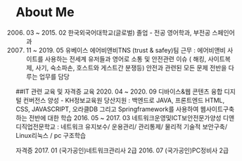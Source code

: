 # About Me
2006. 03 ~ 2015. 02 한국외국어대학교(글로벌)  졸업 - 전공 영어학과, 부전공 스페인어과
2017. 11 ~ 2019. 05 유베이스 에어비앤비TNS (trust & safey)팀 근무
                  : 에어비앤비 사이트를 사용하는 전세계 유저들과 영어로 소통 및 안전관련 이슈
                   ( 해킹, 사이트복제, 사기, 숙소파손, 호스트와 게스트간 분쟁등) 안전과 관련된 모든 문제 전반을 다루는 업무를 담당
                   
##IT 관련 교육 및 자격증
교육
2020. 04 ~ 2020. 09 디바이스&웹 콘텐츠 융합 디지털 컨버전스 양성 - KH정보교육원 당산지원
                    : 백엔드로 JAVA, 프론트엔드 HTML, CSS, JAVASCRIPT, 오라클DB 그리고 Springframework를 사용하여 웹사이트구축하는 전반에 대한 학습
2016. 05 ~ 2017. 03 네트워크운영및ICT보안전문가양성 디앤디직업전문학교
                    : 네트워크 유지보수/ 운용관리/ 관리통제/ 물리적 기술적 보안구축/ Linux리눅스 / pc 구조학습

자격증
2017. 01 (국가공인)네트워크관리사 2급
2016. 07 (국가공인)PC정비사       2급 



